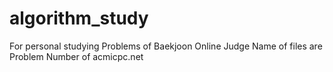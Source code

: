 # algorithm_study
For personal studying Problems of Baekjoon Online Judge
Name of files are Problem Number of acmicpc.net